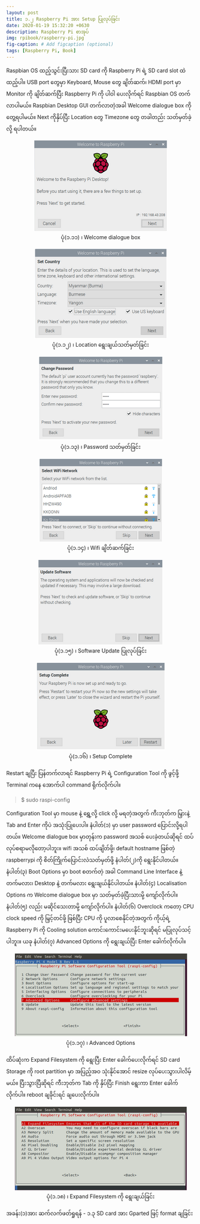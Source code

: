 ```yaml
---
layout: post
title: ၁.၂ Raspberry Pi အား Setup ပြုလုပ်ခြင်း
date: 2020-01-19 15:32:20 +0630
description: Raspberry Pi စာအုပ်
img: rpibook/raspberry-pi.jpg
fig-caption: # Add figcaption (optional)
tags: [Raspberry Pi, Book]
---
```

Raspbian OS ထည့်သွင်းပြီးသား SD card ကို Raspberry Pi ရဲ့ SD card slot ထဲ ထည့်ပါ။ USB port တွေမှာ Keyboard, Mouse တွေ ချိတ်ဆက်၊ HDMI port မှာ Monitor ကို ချိတ်ဆက်ပြီး Raspberry Pi ကို ပါဝါ ပေးလိုက်ရင် Raspbian OS တက်လာပါမယ်။ Raspbian Desktop GUI တက်လာတဲ့အခါ Welcome dialogue box ကို တွေ့ရပါမယ်။ Next ကိုနှိပ်ပြီး Location တွေ Timezone တွေ တခါတည်း သတ်မှတ်ခဲ့လို့ ရပါတယ်။

<p align="center">
<img src="/assets/img/rpibook/welcome1.png">
<br>
<a>ပုံ(၁.၁၁) ၊ Welcome dialogue box</a>
</p>

<p align="center">
<img src="/assets/img/rpibook/welcome2.png">
<br>
<a>ပုံ(၁.၁၂) ၊ Location ရွေးချယ်သတ်မှတ်ခြင်း</a>
</p>

<p align="center">
<img src="/assets/img/rpibook/welcome3.png">
<br>
<a>ပုံ(၁.၁၃) ၊ Password သတ်မှတ်ခြင်း</a>
</p>

<p align="center">
<img src="/assets/img/rpibook/welcome4.png">
<br>
<a>ပုံ(၁.၁၄) ၊ Wifi ချိတ်ဆက်ခြင်း</a>
</p>

<p align="center">
<img src="/assets/img/rpibook/welcome5.png">
<br>
<a>ပုံ(၁.၁၅) ၊ Software Update ပြုလုပ်ခြင်း</a>
</p>

<p align="center">
<img src="/assets/img/rpibook/welcome6.png">
<br>
<a>ပုံ(၁.၁၆) ၊ Setup Complete</a>
</p>

Restart ချပြီး ပြန်တက်လာရင် Raspberry Pi ရဲ့ Configuration Tool ကို ဖွင့်ဖို့ Terminal ကနေ အောက်ပါ command ရိုက်လိုက်ပါ။

> $ sudo raspi-config

Configuration Tool မှာ mouse နဲ့ ရွှေ့လို့ click လို့ မရတဲ့အတွက် ကီးဘုတ်က မြှားနဲ့ Tab and Enter ကိုပဲ အသုံးပြုပေးပါ။ နံပါတ်(၁) မှာ user password  ပြောင်းလို့ရပါတယ်။ Welcome dialogue box မှာတုန်းက password အသစ် ပေးခဲ့တယ်ဆိုရင် ထပ်လုပ်စရာမလိုတော့ပါဘူး။ wifi အသစ် ထပ်ချိတ်ဖို့၊ default hostname ဖြစ်တဲ့ raspberrypi ကို စိတ်ကြိုက်ပြောင်းလဲသတ်မှတ်ဖို့ နံပါတ်(၂)ကို ရွေးနိုင်ပါတယ်။ နံပါတ်(၃) Boot Options မှာ boot စတက်တဲ့ အခါ Command Line Interface နဲ့ တက်မလား၊ Desktop နဲ့ တက်မလား ရွေးချယ်နိုင်ပါတယ်။ နံပါတ်(၄) Localisation Options က Welcome dialogue box မှာ သတ်မှတ်ခဲ့ပြီးသားမို့ ကျော်လိုက်ပါ။ နံပါတ်(၅) လည်း မဆိုင်သေးတာမို့ ကျော်လိုက်ပါ။ နံပါတ်(၆) Overclock ကတော့ CPU clock speed ကို မြှင့်တင်ဖို့ ဖြစ်ပြီး CPU ကို ပူလာစေနိုင်တဲ့အတွက် ကိုယ့်ရဲ့ Raspberry Pi ကို Cooling solution ကောင်းကောင်းမပေးနိုင်ဘူးဆိုရင် မပြုလုပ်သင့်ပါဘူး။ ယခု နံပါတ်(၇) Advanced Options ကို ရွေးချယ်ပြီး Enter ခေါက်လိုက်ပါ။

<p align="center">
<img src="/assets/img/rpibook/advanced-op.png">
<br>
<a>ပုံ(၁.၁၇) ၊ Advanced Options</a>
</p>

ထိပ်ဆုံးက Expand Filesystem ကို ရွေးပြီး Enter ခေါက်ပေးလိုက်ရင် SD card Storage ကို root partition မှာ အပြည့်အဝ သုံးနိုင်အောင် resize လုပ်ပေးသွားပါလိမ့်မယ်။ ပြီးသွားပြီဆိုရင် ကီးဘုတ်က Tab ကို နှိပ်ပြီး Finish ရွေးကာ Enter ခေါက်လိုက်ပါ။ reboot ချခိုင်းရင် ချပေးလိုက်ပါ။

<p align="center">
<img src="/assets/img/rpibook/expand-filesystem.png">
<br>
<a>ပုံ(၁.၁၈) ၊ Expand Filesystem ကို ရွေးချယ်ခြင်း</a>
</p>

အခန်း(၁)အား ဆက်လက်ဖတ်ရှုရန် - <a style="text-decoration:none" href="https://kogyikaunghtet.github.io/gparted-format/">၁.၃ SD card အား Gparted ဖြင့် format ချခြင်း</a>

